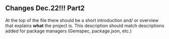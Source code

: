 ## Changes Dec.22!!! Part2

At the top of the file there should be a short introduction and/ or overview that explains **what** the project is. This description should match descriptions added for package managers (Gemspec, package.json, etc.)
